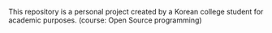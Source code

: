 This repository is a personal project created by a Korean college student for academic purposes.
(course: Open Source programming)
